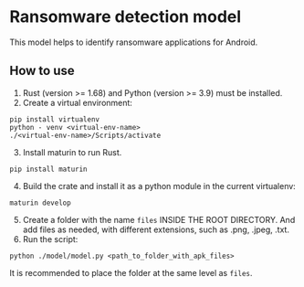 # Ransomware detection model
This model helps to identify ransomware applications for Android.

## How to use
1. Rust (version >= 1.68) and Python (version >= 3.9) must be installed.
2. Create a virtual environment:
```
pip install virtualenv
python - venv <virtual-env-name>
./<virtual-env-name>/Scripts/activate
```
3. Install maturin to run Rust.
```
pip install maturin
```
4. Build the crate and install it as a python module in the current virtualenv:
```
maturin develop
```
5. Create a folder with the name `files` INSIDE THE ROOT DIRECTORY. And add files as needed, with different extensions, such as .png, .jpeg, .txt.
6. Run the script:
```
python ./model/model.py <path_to_folder_with_apk_files>
```
It is recommended to place the folder at the same level as `files`.
